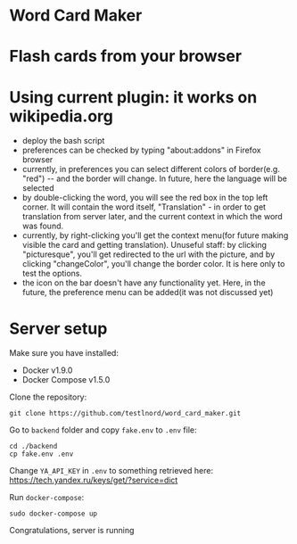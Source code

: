 # Word Card Maker
Flash cards from your browser
============================
Using current plugin: it works on wikipedia.org
============================
* deploy the bash script
* preferences can be checked by typing "about:addons" in Firefox browser
* currently, in preferences you can select different colors of border(e.g. "red") -- and the border will change. In future, here the language will be selected
* by double-clicking the word, you will see the red box in the top left corner. It will contain the word itself, "Translation" - in order to get translation from server later, and the current context in which the word was found.
* currently, by right-clicking you'll get the context menu(for future making visible the card and getting translation). Unuseful staff: by clicking "picturesque", you'll get redirected to the url with the picture, and by clicking "changeColor", you'll change the border color. It is here only to test the options.
* the icon on the bar doesn't have any functionality yet. Here, in the future, the preference menu can be added(it was not discussed yet)

Server setup
============================

Make sure you have installed:

- Docker v1.9.0
- Docker Compose v1.5.0

Clone the repository:
```
git clone https://github.com/testlnord/word_card_maker.git
```
Go to `backend` folder and copy `fake.env` to `.env` file:
```
cd ./backend
cp fake.env .env
```
Change `YA_API_KEY` in `.env` to something retrieved here: https://tech.yandex.ru/keys/get/?service=dict

Run `docker-compose`:
```
sudo docker-compose up
```
Congratulations, server is running
